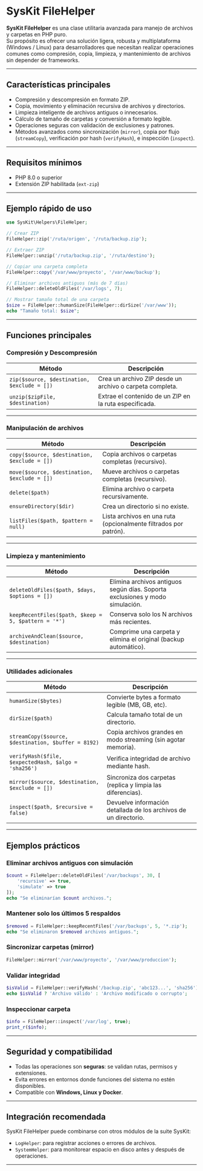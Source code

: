 # SysKit FileHelper

**SysKit FileHelper** es una clase utilitaria avanzada para manejo de archivos y carpetas en PHP puro.  
Su propósito es ofrecer una solución ligera, robusta y multiplataforma (Windows / Linux) para desarrolladores que necesitan realizar operaciones comunes como compresión, copia, limpieza, y mantenimiento de archivos sin depender de frameworks.

---

## Características principales

- Compresión y descompresión en formato ZIP.
- Copia, movimiento y eliminación recursiva de archivos y directorios.
- Limpieza inteligente de archivos antiguos o innecesarios.
- Cálculo de tamaño de carpetas y conversión a formato legible.
- Operaciones seguras con validación de exclusiones y patrones.
- Métodos avanzados como sincronización (`mirror`), copia por flujo (`streamCopy`), verificación por hash (`verifyHash`), e inspección (`inspect`).

---

## Requisitos mínimos

- PHP 8.0 o superior  
- Extensión ZIP habilitada (`ext-zip`)

---

## Ejemplo rápido de uso

```php
use SysKit\Helpers\FileHelper;

// Crear ZIP
FileHelper::zip('/ruta/origen', '/ruta/backup.zip');

// Extraer ZIP
FileHelper::unzip('/ruta/backup.zip', '/ruta/destino');

// Copiar una carpeta completa
FileHelper::copy('/var/www/proyecto', '/var/www/backup');

// Eliminar archivos antiguos (más de 7 días)
FileHelper::deleteOldFiles('/var/logs', 7);

// Mostrar tamaño total de una carpeta
$size = FileHelper::humanSize(FileHelper::dirSize('/var/www'));
echo "Tamaño total: $size";
```

---

## Funciones principales

### Compresión y Descompresión
| Método | Descripción |
|---------|--------------|
| `zip($source, $destination, $exclude = [])` | Crea un archivo ZIP desde un archivo o carpeta completa. |
| `unzip($zipFile, $destination)` | Extrae el contenido de un ZIP en la ruta especificada. |

---

### Manipulación de archivos
| Método | Descripción |
|---------|--------------|
| `copy($source, $destination, $exclude = [])` | Copia archivos o carpetas completas (recursivo). |
| `move($source, $destination, $exclude = [])` | Mueve archivos o carpetas completas (recursivo). |
| `delete($path)` | Elimina archivo o carpeta recursivamente. |
| `ensureDirectory($dir)` | Crea un directorio si no existe. |
| `listFiles($path, $pattern = null)` | Lista archivos en una ruta (opcionalmente filtrados por patrón). |

---

### Limpieza y mantenimiento
| Método | Descripción |
|---------|--------------|
| `deleteOldFiles($path, $days, $options = [])` | Elimina archivos antiguos según días. Soporta exclusiones y modo simulación. |
| `keepRecentFiles($path, $keep = 5, $pattern = '*')` | Conserva solo los N archivos más recientes. |
| `archiveAndClean($source, $destination)` | Comprime una carpeta y elimina el original (backup automático). |

---

### Utilidades adicionales
| Método | Descripción |
|---------|--------------|
| `humanSize($bytes)` | Convierte bytes a formato legible (MB, GB, etc). |
| `dirSize($path)` | Calcula tamaño total de un directorio. |
| `streamCopy($source, $destination, $buffer = 8192)` | Copia archivos grandes en modo streaming (sin agotar memoria). |
| `verifyHash($file, $expectedHash, $algo = 'sha256')` | Verifica integridad de archivo mediante hash. |
| `mirror($source, $destination, $exclude = [])` | Sincroniza dos carpetas (replica y limpia las diferencias). |
| `inspect($path, $recursive = false)` | Devuelve información detallada de los archivos de un directorio. |

---

## Ejemplos prácticos

### Eliminar archivos antiguos con simulación
```php
$count = FileHelper::deleteOldFiles('/var/backups', 30, [
    'recursive' => true,
    'simulate' => true
]);
echo "Se eliminarían $count archivos.";
```

### Mantener solo los últimos 5 respaldos
```php
$removed = FileHelper::keepRecentFiles('/var/backups', 5, '*.zip');
echo "Se eliminaron $removed archivos antiguos.";
```

### Sincronizar carpetas (mirror)
```php
FileHelper::mirror('/var/www/proyecto', '/var/www/produccion');
```

### Validar integridad
```php
$isValid = FileHelper::verifyHash('/backup.zip', 'abc123...', 'sha256');
echo $isValid ? 'Archivo válido' : 'Archivo modificado o corrupto';
```

### Inspeccionar carpeta
```php
$info = FileHelper::inspect('/var/log', true);
print_r($info);
```

---

## Seguridad y compatibilidad

- Todas las operaciones son **seguras**: se validan rutas, permisos y extensiones.  
- Evita errores en entornos donde funciones del sistema no estén disponibles.  
- Compatible con **Windows, Linux y Docker**.

---

## Integración recomendada

SysKit FileHelper puede combinarse con otros módulos de la suite SysKit:
- `LogHelper`: para registrar acciones o errores de archivos.
- `SystemHelper`: para monitorear espacio en disco antes y después de operaciones.

---
